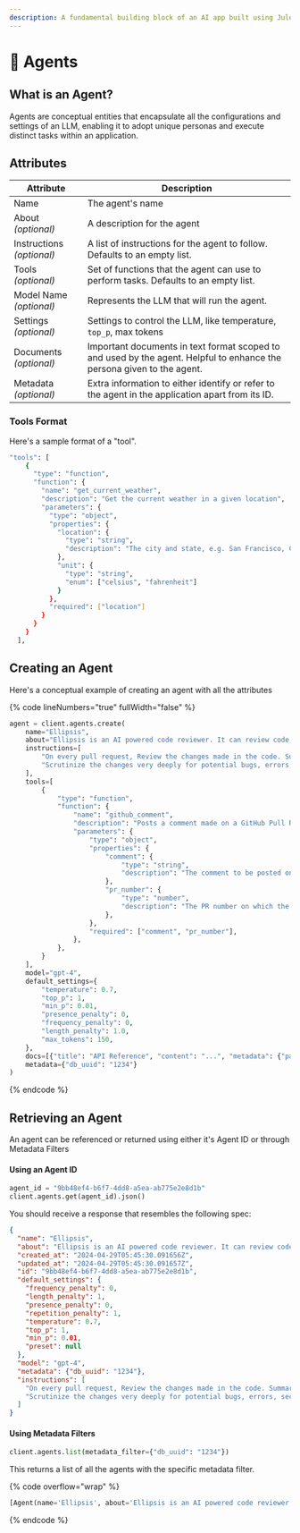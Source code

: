 ```yaml
---
description: A fundamental building block of an AI app built using Julep.
---
```


# 🤖 Agents

## What is an Agent?

Agents are conceptual entities that encapsulate all the configurations and settings of an LLM, enabling it to adopt unique personas and execute distinct tasks within an application.

## Attributes

| Attribute                 | Description                                                                                                            |
| ------------------------- | ---------------------------------------------------------------------------------------------------------------------- |
| Name                      | The agent's name                                                                                                       |
| About _(optional)_        | A description for the agent                                                                                            |
| Instructions _(optional)_ | A list of instructions for the agent to follow. Defaults to an empty list.                                             |
| Tools _(optional)_        | Set of functions that the agent can use to perform tasks. Defaults to an empty list.                                   |
| Model Name _(optional)_   | Represents the LLM that will run the agent.                                                                            |
| Settings _(optional)_     | Settings to control the LLM, like temperature, `top_p`, max tokens                                                     |
| Documents _(optional)_    | Important documents in text format scoped to and used by the agent. Helpful to enhance the persona given to the agent. |
| Metadata _(optional)_     | Extra information to either identify or refer to the agent in the application apart from its ID.                       |

### Tools Format

Here's a sample format of a "tool".

```bash
"tools": [
    {
      "type": "function",
      "function": {
        "name": "get_current_weather",
        "description": "Get the current weather in a given location",
        "parameters": {
          "type": "object",
          "properties": {
            "location": {
              "type": "string",
              "description": "The city and state, e.g. San Francisco, CA"
            },
            "unit": {
              "type": "string",
              "enum": ["celsius", "fahrenheit"]
            }
          },
          "required": ["location"]
        }
      }
    }
  ],

```

## Creating an Agent

Here's a conceptual example of creating an agent with all the attributes

{% code lineNumbers="true" fullWidth="false" %}
```python
agent = client.agents.create(
    name="Ellipsis",
    about="Ellipsis is an AI powered code reviewer. It can review code, provide feedback, suggest improvements, and answer questions about code.",
    instructions=[
        "On every pull request, Review the changes made in the code. Summarize the changes made in the PR and add a comment",
        "Scrutinize the changes very deeply for potential bugs, errors, security vulnerabilities. Assume the worst case scenario and explain your reasoning for the same.",
    ],
    tools=[
        {
            "type": "function",
            "function": {
                "name": "github_comment",
                "description": "Posts a comment made on a GitHub Pull Request after every new commit. The tool will return a boolean value to indicate if the comment was successfully posted or not.",
                "parameters": {
                    "type": "object",
                    "properties": {
                        "comment": {
                            "type": "string",
                            "description": "The comment to be posted on the PR. It should be a summary of the changes made in the PR and the feedback on the same.",
                        },
                        "pr_number": {
                            "type": "number",
                            "description": "The PR number on which the comment is to be posted.",
                        },
                    },
                    "required": ["comment", "pr_number"],
                },
            },
        }
    ],
    model="gpt-4",
    default_settings={
        "temperature": 0.7,
        "top_p": 1,
        "min_p": 0.01,
        "presence_penalty": 0,
        "frequency_penalty": 0,
        "length_penalty": 1.0,
        "max_tokens": 150,
    },
    docs=[{"title": "API Reference", "content": "...", "metadata": {"page": 1}}],
    metadata={"db_uuid": "1234"}
)
```
{% endcode %}

## Retrieving an Agent

An agent can be referenced or returned using either it's Agent ID or through Metadata Filters

#### Using an Agent ID

```python
agent_id = "9bb48ef4-b6f7-4dd8-a5ea-ab775e2e8d1b"
client.agents.get(agent_id).json()
```

You should receive a response that resembles the following spec:

```json
{
  "name": "Ellipsis",
  "about": "Ellipsis is an AI powered code reviewer. It can review code, provide feedback, suggest improvements, and answer questions about code.",
  "created_at": "2024-04-29T05:45:30.091656Z",
  "updated_at": "2024-04-29T05:45:30.091657Z",
  "id": "9bb48ef4-b6f7-4dd8-a5ea-ab775e2e8d1b",
  "default_settings": {
    "frequency_penalty": 0,
    "length_penalty": 1,
    "presence_penalty": 0,
    "repetition_penalty": 1,
    "temperature": 0.7,
    "top_p": 1,
    "min_p": 0.01,
    "preset": null
  },
  "model": "gpt-4",
  "metadata": {"db_uuid": "1234"},
  "instructions": [
    "On every pull request, Review the changes made in the code. Summarize the changes made in the PR and add a comment",
    "Scrutinize the changes very deeply for potential bugs, errors, security vulnerabilities. Assume the worst case scenario and explain your reasoning for the same."
  ]
}
```

#### Using Metadata Filters

```python
client.agents.list(metadata_filter={"db_uuid": "1234"})
```

This returns a list of all the agents with the specific metadata filter.

{% code overflow="wrap" %}
```python
[Agent(name='Ellipsis', about='Ellipsis is an AI powered code reviewer. It can review code, provide feedback, suggest improvements, and answer questions about code.', created_at=datetime.datetime(2024, 4, 29, 5, 45, 30, 91656, tzinfo=datetime.timezone.utc), updated_at=datetime.datetime(2024, 4, 29, 5, 45, 30, 91657, tzinfo=datetime.timezone.utc), id='9bb48ef4-b6f7-4dd8-a5ea-ab775e2e8d1b', default_settings=None, model='gpt-4', metadata=AgentMetadata(), instructions=['On every pull request, Review the changes made in the code. Summarize the changes made in the PR and add a comment', 'Scrutinize the changes very deeply for potential bugs, errors, security vulnerabilities. Assume the worst case scenario and explain your reasoning for the same.'])]

```
{% endcode %}
